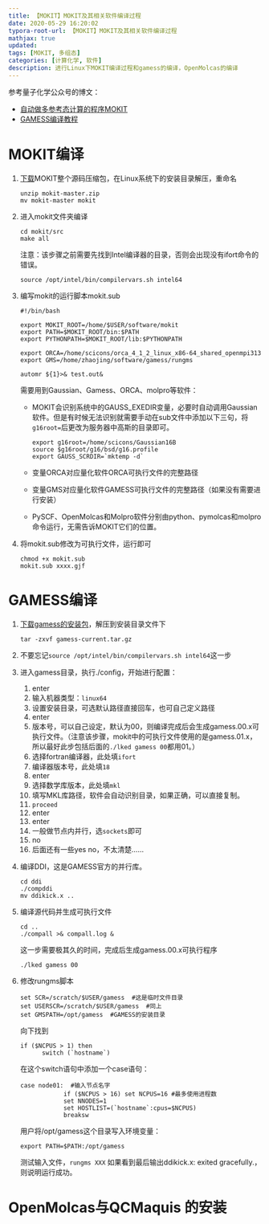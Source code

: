 ```yaml
---
title: 【MOKIT】MOKIT及其相关软件编译过程
date: 2020-05-29 16:20:02
typora-root-url: 【MOKIT】MOKIT及其相关软件编译过程
mathjax: true
updated:
tags: [MOKIT, 多组态]
categories: [计算化学, 软件]
description: 进行Linux下MOKIT编译过程和gamess的编译，OpenMolcas的编译
---
```


参考量子化学公众号的博文：

- [自动做多参考态计算的程序MOKIT](https://mp.weixin.qq.com/s/bM244EiyhsYKwW5i8wq0TQ)
- [GAMESS编译教程](https://mp.weixin.qq.com/s?__biz=MzU5NjMxNjkzMw==&mid=2247483886&idx=1&sn=c06c747a0c473e0f1928b6f10f139051&chksm=fe65c784c9124e92d52b88b122acbec5439fe155ad6cbe2b7a902223387502dbbdae663e19aa&scene=21#wechat_redirect)

# MOKIT编译

1. [下载](https://gitlab.com/jxzou/mokit)MOKIT整个源码压缩包，在Linux系统下的安装目录解压，重命名

   ```shell
   unzip mokit-master.zip
   mv mokit-master mokit
   ```

2. 进入mokit文件夹编译

   ```shell
   cd mokit/src
   make all
   ```

   注意：该步骤之前需要先找到Intel编译器的目录，否则会出现没有ifort命令的错误。

   ```shell
   source /opt/intel/bin/compilervars.sh intel64
   ```

3. 编写mokit的运行脚本mokit.sub

   ```shell
   #!/bin/bash
   
   export MOKIT_ROOT=/home/$USER/software/mokit
   export PATH=$MOKIT_ROOT/bin:$PATH
   export PYTHONPATH=$MOKIT_ROOT/lib:$PYTHONPATH
   
   export ORCA=/home/scicons/orca_4_1_2_linux_x86-64_shared_openmpi313
   export GMS=/home/zhaojing/software/gamess/rungms
   
   automr ${1}>& test.out&
   ```

   需要用到Gaussian、Gamess、ORCA、molpro等软件：

   - MOKIT会识别系统中的GAUSS_EXEDIR变量，必要时自动调用Gaussian软件。但是有时候无法识别就需要手动在sub文件中添加以下三句，将`g16root=`后更改为服务器中高斯的目录即可。

     ```shell
     export g16root=/home/scicons/Gaussian16B
     source $g16root/g16/bsd/g16.profile
     export GAUSS_SCRDIR=`mktemp -d`
     ```

   - 变量ORCA对应量化软件ORCA可执行文件的完整路径

   - 变量GMS对应量化软件GAMESS可执行文件的完整路径（如果没有需要进行安装）

   - PySCF、OpenMolcas和Molpro软件分别由python、pymolcas和molpro命令运行，无需告诉MOKIT它们的位置。

4. 将mokit.sub修改为可执行文件，运行即可

   ```
   chmod +x mokit.sub
   mokit.sub xxxx.gjf
   ```

   

# GAMESS编译

1. [下载gamess的安装包](http://bbs.keinsci.com/thread-727-1-1.html)，解压到安装目录文件下

   ```
   tar -zxvf gamess-current.tar.gz
   ```

2. 不要忘记`source /opt/intel/bin/compilervars.sh intel64`这一步

3. 进入gamess目录，执行./config，开始进行配置：

   1. enter
   2. 输入机器类型：`linux64`
   3. 设置安装目录，可选默认路径直接回车，也可自己定义路径
   4. enter
   5. 版本号，可以自己设定，默认为00，则编译完成后会生成gamess.00.x可执行文件。（注意该步骤，mokit中的可执行文件使用的是gamess.01.x，所以最好此步包括后面的`./lked gamess 00`都用01。）
   6. 选择fortran编译器，此处填`ifort`
   7. 编译器版本号，此处填`18`
   8. enter
   9. 选择数学库版本，此处填`mkl`
   10. 填写MKL库路径，软件会自动识别目录，如果正确，可以直接复制。
   11. `proceed`
   12. enter
   13. enter
   14. 一般做节点内并行，选`sockets`即可
   15. no
   16. 后面还有一些yes no，不太清楚……

4. 编译DDI，这是GAMESS官方的并行库。

   ```
   cd ddi
   ./compddi
   mv ddikick.x ..
   ```

5. 编译源代码并生成可执行文件

   ```
   cd ..
   ./compall >& compall.log &
   ```

   这一步需要极其久的时间，完成后生成gamess.00.x可执行程序

   ```
   ./lked gamess 00
   ```

6. 修改rungms脚本

   ```
   set SCR=/scratch/$USER/gamess  #这是临时文件目录
   set USERSCR=/scratch/$USER/gamess  #同上
   set GMSPATH=/opt/gamess  #GAMESS的安装目录
   ```

   向下找到

   ```
   if ($NCPUS > 1) then
         switch (`hostname`)
   ```

   在这个switch语句中添加一个case语句：

   ```
   case node01:  #输入节点名字
               if ($NCPUS > 16) set NCPUS=16 #最多使用进程数
               set NNODES=1
               set HOSTLIST=(`hostname`:cpus=$NCPUS)
               breaksw
   ```

   用户将/opt/gamess这个目录写入环境变量：

   ```
   export PATH=$PATH:/opt/gamess
   ```

   测试输入文件，`rungms XXX` 如果看到最后输出ddikick.x: exited gracefully.，则说明运行成功。

# OpenMolcas与QCMaquis 的安装
